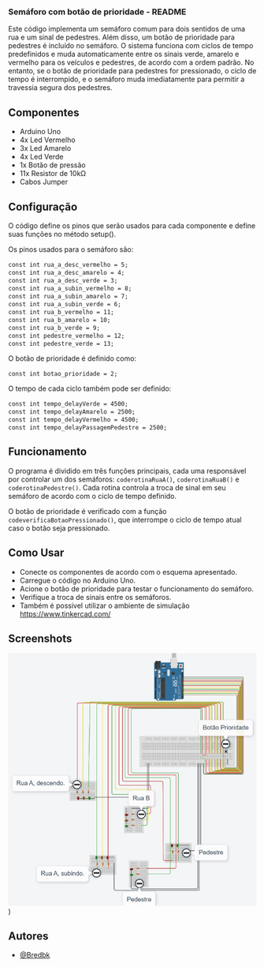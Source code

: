 ### Semáforo com botão de prioridade - README

Este código implementa um semáforo comum para dois sentidos de uma rua e um sinal de pedestres. Além disso, um botão de prioridade para pedestres é incluído no semáforo. O sistema funciona com ciclos de tempo predefinidos e muda automaticamente entre os sinais verde, amarelo e vermelho para os veículos e pedestres, de acordo com a ordem padrão. No entanto, se o botão de prioridade para pedestres for pressionado, o ciclo de tempo é interrompido, e o semáforo muda imediatamente para permitir a travessia segura dos pedestres.

## Componentes
- Arduino Uno
- 4x Led Vermelho
- 3x Led Amarelo
- 4x Led Verde
- 1x Botão de pressão
- 11x Resistor de 10kΩ
- Cabos Jumper

## Configuração
O código define os pinos que serão usados para cada componente e define suas funções no método setup().

Os pinos usados para o semáforo são:

```code
const int rua_a_desc_vermelho = 5;
const int rua_a_desc_amarelo = 4;
const int rua_a_desc_verde = 3;
const int rua_a_subin_vermelho = 8;
const int rua_a_subin_amarelo = 7;
const int rua_a_subin_verde = 6;
const int rua_b_vermelho = 11;
const int rua_b_amarelo = 10;
const int rua_b_verde = 9;
const int pedestre_vermelho = 12;
const int pedestre_verde = 13;
```
O botão de prioridade é definido como:

```code
const int botao_prioridade = 2;
```

O tempo de cada ciclo também pode ser definido:

```code
const int tempo_delayVerde = 4500;
const int tempo_delayAmarelo = 2500;
const int tempo_delayVermelho = 4500;
const int tempo_delayPassagemPedestre = 2500;
```

## Funcionamento

O programa é dividido em três funções principais, cada uma responsável por controlar um dos semáforos: ```coderotinaRuaA()```, ```coderotinaRuaB()``` e ```coderotinaPedestre()```. Cada rotina controla a troca de sinal em seu semáforo de acordo com o ciclo de tempo definido.

O botão de prioridade é verificado com a função ```codeverificaBotaoPressionado()```, que interrompe o ciclo de tempo atual caso o botão seja pressionado.

## Como Usar

- Conecte os componentes de acordo com o esquema apresentado.
- Carregue o código no Arduino Uno.
- Acione o botão de prioridade para testar o funcionamento do semáforo.
- Verifique a troca de sinais entre os semáforos.
- Também é possivel utilizar o ambiente de simulação https://www.tinkercad.com/

## Screenshots

![App Screenshot](https://github.com/bredbk/Sem-foro-com-bot-o-de-prioridade-Arduino/blob/main/demonstration.jpeg))

## Autores

- [@Bredbk](https://www.github.com/bredbk)
